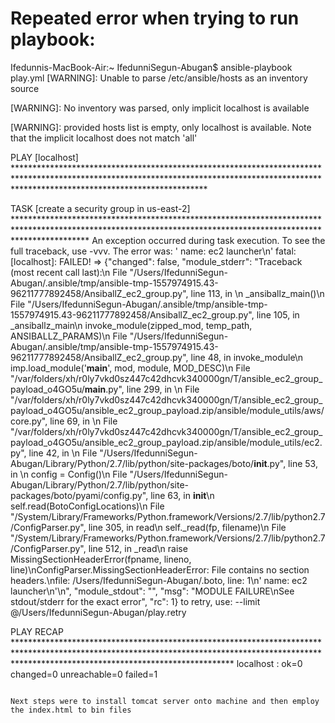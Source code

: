 # Repeated error when trying to run playbook:

Ifedunnis-MacBook-Air:~ IfedunniSegun-Abugan$ ansible-playbook play.yml
 [WARNING]: Unable to parse /etc/ansible/hosts as an inventory source

 [WARNING]: No inventory was parsed, only implicit localhost is available

 [WARNING]: provided hosts list is empty, only localhost is available. Note that the implicit localhost does not match 'all'


PLAY [localhost] *******************************************************************************************************************************************************************************************

TASK [create a security group in us-east-2] ****************************************************************************************************************************************************************
An exception occurred during task execution. To see the full traceback, use -vvv. The error was: '  name: ec2 launcher\n'
fatal: [localhost]: FAILED! => {"changed": false, "module_stderr": "Traceback (most recent call last):\n  File \"/Users/IfedunniSegun-Abugan/.ansible/tmp/ansible-tmp-1557974915.43-96211777892458/AnsiballZ_ec2_group.py\", line 113, in <module>\n    _ansiballz_main()\n  File \"/Users/IfedunniSegun-Abugan/.ansible/tmp/ansible-tmp-1557974915.43-96211777892458/AnsiballZ_ec2_group.py\", line 105, in _ansiballz_main\n    invoke_module(zipped_mod, temp_path, ANSIBALLZ_PARAMS)\n  File \"/Users/IfedunniSegun-Abugan/.ansible/tmp/ansible-tmp-1557974915.43-96211777892458/AnsiballZ_ec2_group.py\", line 48, in invoke_module\n    imp.load_module('__main__', mod, module, MOD_DESC)\n  File \"/var/folders/xh/r0ly7vkd0sz447c42dhcvk340000gn/T/ansible_ec2_group_payload_o4GO5u/__main__.py\", line 299, in <module>\n  File \"/var/folders/xh/r0ly7vkd0sz447c42dhcvk340000gn/T/ansible_ec2_group_payload_o4GO5u/ansible_ec2_group_payload.zip/ansible/module_utils/aws/core.py\", line 69, in <module>\n  File \"/var/folders/xh/r0ly7vkd0sz447c42dhcvk340000gn/T/ansible_ec2_group_payload_o4GO5u/ansible_ec2_group_payload.zip/ansible/module_utils/ec2.py\", line 42, in <module>\n  File \"/Users/IfedunniSegun-Abugan/Library/Python/2.7/lib/python/site-packages/boto/__init__.py\", line 53, in <module>\n    config = Config()\n  File \"/Users/IfedunniSegun-Abugan/Library/Python/2.7/lib/python/site-packages/boto/pyami/config.py\", line 63, in __init__\n    self.read(BotoConfigLocations)\n  File \"/System/Library/Frameworks/Python.framework/Versions/2.7/lib/python2.7/ConfigParser.py\", line 305, in read\n    self._read(fp, filename)\n  File \"/System/Library/Frameworks/Python.framework/Versions/2.7/lib/python2.7/ConfigParser.py\", line 512, in _read\n    raise MissingSectionHeaderError(fpname, lineno, line)\nConfigParser.MissingSectionHeaderError: File contains no section headers.\nfile: /Users/IfedunniSegun-Abugan/.boto, line: 1\n'  name: ec2 launcher\\n'\n", "module_stdout": "", "msg": "MODULE FAILURE\nSee stdout/stderr for the exact error", "rc": 1}
	to retry, use: --limit @/Users/IfedunniSegun-Abugan/play.retry

PLAY RECAP *************************************************************************************************************************************************************************************************
localhost                  : ok=0    changed=0    unreachable=0    failed=1   

~~~~~~~~~~~~~~~~~~~~~~~~~~~~~~~~~~~~~~~~~~~~~~~~~~~~~~~~~~~~~~~~~~~~~~~~~~~~~~~~~~~~~~~~~~~~~~~~~~~~~~~~~~~~~~~~~~~~~~~~~~~~~~

Next steps were to install tomcat server onto machine and then employ the index.html to bin files


